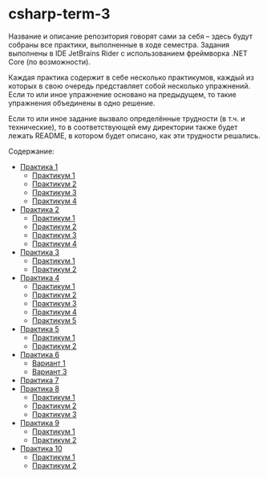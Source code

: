 # csharp-term-3
Название и описание репозитория говорят сами за себя – здесь будут собраны все практики, выполненные в ходе семестра. Задания выполнены в IDE JetBrains Rider с использованием фреймворка .NET Core (по возможности).

Каждая практика содержит в себе несколько практикумов, каждый из которых в свою очередь представляет собой несколько упражнений. Если то или иное упражнение основано на предыдущем, то такие упражнения объединены в одно решение. 

Если то или иное задание вызвало определённые трудности (в т.ч. и технические), то в соответствующей ему директории также будет лежать README, в котором будет описано, как эти трудности решались.

Содержание:
* [Практика 1](https://github.com/baksist/csharp-term-3/tree/master/pr-01)
  * [Практикум 1](https://github.com/baksist/csharp-term-3/tree/master/pr-01/pr-01-01)
  * [Практикум 2](https://github.com/baksist/csharp-term-3/tree/master/pr-01/pr-01-02)
  * [Практикум 3](https://github.com/baksist/csharp-term-3/tree/master/pr-01/pr-01-03)
  * [Практикум 4](https://github.com/baksist/csharp-term-3/tree/master/pr-01/pr-01-04)
* [Практика 2](https://github.com/baksist/csharp-term-3/tree/master/pr-02)
  * [Практикум 1](https://github.com/baksist/csharp-term-3/tree/master/pr-02/pr-02-01)
  * [Практикум 2](https://github.com/baksist/csharp-term-3/tree/master/pr-02/pr-02-02)
  * [Практикум 3](https://github.com/baksist/csharp-term-3/tree/master/pr-02/pr-02-03)
  * [Практикум 4](https://github.com/baksist/csharp-term-3/tree/master/pr-02/pr-02-04)
* [Практика 3](https://github.com/baksist/csharp-term-3/tree/master/pr-03)
  * [Практикум 1](https://github.com/baksist/csharp-term-3/tree/master/pr-03/pr-03-01)
  * [Практикум 2](https://github.com/baksist/csharp-term-3/tree/master/pr-03/pr-03-02)
* [Практика 4](https://github.com/baksist/csharp-term-3/tree/master/pr-04)
  * [Практикум 1](https://github.com/baksist/csharp-term-3/tree/master/pr-04/pr-04-01)
  * [Практикум 2](https://github.com/baksist/csharp-term-3/tree/master/pr-04/pr-04-02)
  * [Практикум 3](https://github.com/baksist/csharp-term-3/tree/master/pr-04/pr-04-03)
  * [Практикум 4](https://github.com/baksist/csharp-term-3/tree/master/pr-04/pr-04-04)
  * [Практикум 5](https://github.com/baksist/csharp-term-3/tree/master/pr-04/pr-04-05)
* [Практика 5](https://github.com/baksist/csharp-term-3/tree/master/pr-05)
  * [Практикум 1](https://github.com/baksist/csharp-term-3/tree/master/pr-05/pr-05-01)
  * [Практикум 2](https://github.com/baksist/csharp-term-3/tree/master/pr-05/pr-05-02)
* [Практика 6](https://github.com/baksist/csharp-term-3/tree/master/pr-06)
  * [Вариант 1](https://github.com/baksist/csharp-term-3/tree/master/pr-06/v1)
  * [Вариант 3](https://github.com/baksist/csharp-term-3/tree/master/pr-06/v3)
* [Практика 7](https://github.com/baksist/csharp-term-3/tree/master/pr-07)
* [Практика 8](https://github.com/baksist/csharp-term-3/tree/master/pr-08)
  * [Практикум 1](https://github.com/baksist/csharp-term-3/tree/master/pr-08/pr-08-01)
  * [Практикум 2](https://github.com/baksist/csharp-term-3/tree/master/pr-08/pr-08-02)
  * [Практикум 3](https://github.com/baksist/csharp-term-3/tree/master/pr-08/pr-08-03)
* [Практика 9](https://github.com/baksist/csharp-term-3/tree/master/pr-09)
  * [Практикум 1](https://github.com/baksist/csharp-term-3/tree/master/pr-09/pr-09-01)
  * [Практикум 2](https://github.com/baksist/csharp-term-3/tree/master/pr-09/pr-09-02)
* [Практика 10](https://github.com/baksist/csharp-term-3/tree/master/pr-10)
  * [Практикум 1](https://github.com/baksist/csharp-term-3/tree/master/pr-10/pr-10-01)
  * [Практикум 2](https://github.com/baksist/csharp-term-3/tree/master/pr-10/pr-10-02)  
